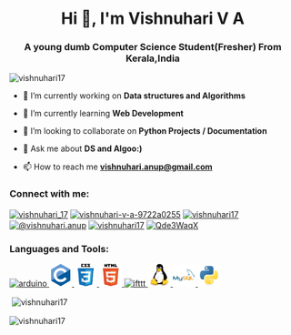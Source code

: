 <h1 align="center">Hi 👋, I'm Vishnuhari V A</h1>
<h3 align="center">A young dumb Computer Science Student(Fresher) From Kerala,India</h3>

<p align="left"> <img src="https://komarev.com/ghpvc/?username=vishnuhari17&label=Profile%20views&color=0e75b6&style=flat" alt="vishnuhari17" /> </p>

- 🔭 I’m currently working on **Data structures and Algorithms**

- 🌱 I’m currently learning **Web Development**

- 👯 I’m looking to collaborate on **Python Projects / Documentation**

- 💬 Ask me about **DS and Algoo:)**

- 📫 How to reach me **vishnuhari.anup@gmail.com**

<h3 align="left">Connect with me:</h3>
<p align="left">
<a href="https://twitter.com/vishnuhari_17" target="blank"><img align="center" src="https://raw.githubusercontent.com/rahuldkjain/github-profile-readme-generator/master/src/images/icons/Social/twitter.svg" alt="vishnuhari_17" height="30" width="40" /></a>
<a href="https://linkedin.com/in/vishnuhari-v-a-9722a0255" target="blank"><img align="center" src="https://raw.githubusercontent.com/rahuldkjain/github-profile-readme-generator/master/src/images/icons/Social/linked-in-alt.svg" alt="vishnuhari-v-a-9722a0255" height="30" width="40" /></a>
<a href="https://instagram.com/vishnuhari17" target="blank"><img align="center" src="https://raw.githubusercontent.com/rahuldkjain/github-profile-readme-generator/master/src/images/icons/Social/instagram.svg" alt="vishnuhari17" height="30" width="40" /></a>
<a href="https://medium.com/@vishnuhari.anup" target="blank"><img align="center" src="https://raw.githubusercontent.com/rahuldkjain/github-profile-readme-generator/master/src/images/icons/Social/medium.svg" alt="@vishnuhari.anup" height="30" width="40" /></a>
<a href="https://www.leetcode.com/vishnuhari17" target="blank"><img align="center" src="https://raw.githubusercontent.com/rahuldkjain/github-profile-readme-generator/master/src/images/icons/Social/leet-code.svg" alt="vishnuhari17" height="30" width="40" /></a>
<a href="https://discord.gg/Qde3WaqX" target="blank"><img align="center" src="https://raw.githubusercontent.com/rahuldkjain/github-profile-readme-generator/master/src/images/icons/Social/discord.svg" alt="Qde3WaqX" height="30" width="40" /></a>
</p>

<h3 align="left">Languages and Tools:</h3>
<p align="left"> <a href="https://www.arduino.cc/" target="_blank" rel="noreferrer"> <img src="https://cdn.worldvectorlogo.com/logos/arduino-1.svg" alt="arduino" width="40" height="40"/> </a> <a href="https://www.cprogramming.com/" target="_blank" rel="noreferrer"> <img src="https://raw.githubusercontent.com/devicons/devicon/master/icons/c/c-original.svg" alt="c" width="40" height="40"/> </a> <a href="https://www.w3schools.com/css/" target="_blank" rel="noreferrer"> <img src="https://raw.githubusercontent.com/devicons/devicon/master/icons/css3/css3-original-wordmark.svg" alt="css3" width="40" height="40"/> </a> <a href="https://www.w3.org/html/" target="_blank" rel="noreferrer"> <img src="https://raw.githubusercontent.com/devicons/devicon/master/icons/html5/html5-original-wordmark.svg" alt="html5" width="40" height="40"/> </a> <a href="https://ifttt.com/" target="_blank" rel="noreferrer"> <img src="https://www.vectorlogo.zone/logos/ifttt/ifttt-ar21.svg" alt="ifttt" width="40" height="40"/> </a> <a href="https://www.linux.org/" target="_blank" rel="noreferrer"> <img src="https://raw.githubusercontent.com/devicons/devicon/master/icons/linux/linux-original.svg" alt="linux" width="40" height="40"/> </a> <a href="https://www.mysql.com/" target="_blank" rel="noreferrer"> <img src="https://raw.githubusercontent.com/devicons/devicon/master/icons/mysql/mysql-original-wordmark.svg" alt="mysql" width="40" height="40"/> </a> <a href="https://www.python.org" target="_blank" rel="noreferrer"> <img src="https://raw.githubusercontent.com/devicons/devicon/master/icons/python/python-original.svg" alt="python" width="40" height="40"/> </a> </p>

<p>&nbsp;<img align="center" src="https://github-readme-stats.vercel.app/api?username=vishnuhari17&show_icons=true&locale=en" alt="vishnuhari17" /></p>

<p><img align="center" src="https://github-readme-streak-stats.herokuapp.com/?user=vishnuhari17&" alt="vishnuhari17" /></p>
